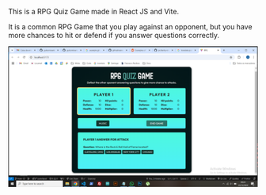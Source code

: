 This is a RPG Quiz Game made in React JS and Vite.

It is a common RPG Game that you play against an opponent, but you have more chances to hit or defend if you answer questions correctly.

![alt text](image.png)
